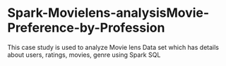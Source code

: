 # Spark-Movielens-analysisMovie-Preference-by-Profession
This case study is used to analyze Movie lens Data set which has details about users, ratings, movies, genre using Spark SQL
